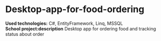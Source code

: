 # Desktop-app-for-food-ordering
<b>Used technologies:</b> C#, EntityFramework, Linq, MSSQL<br>
<b>School project:description</b> Desktop app for ordering food and tracking status about order<br>
